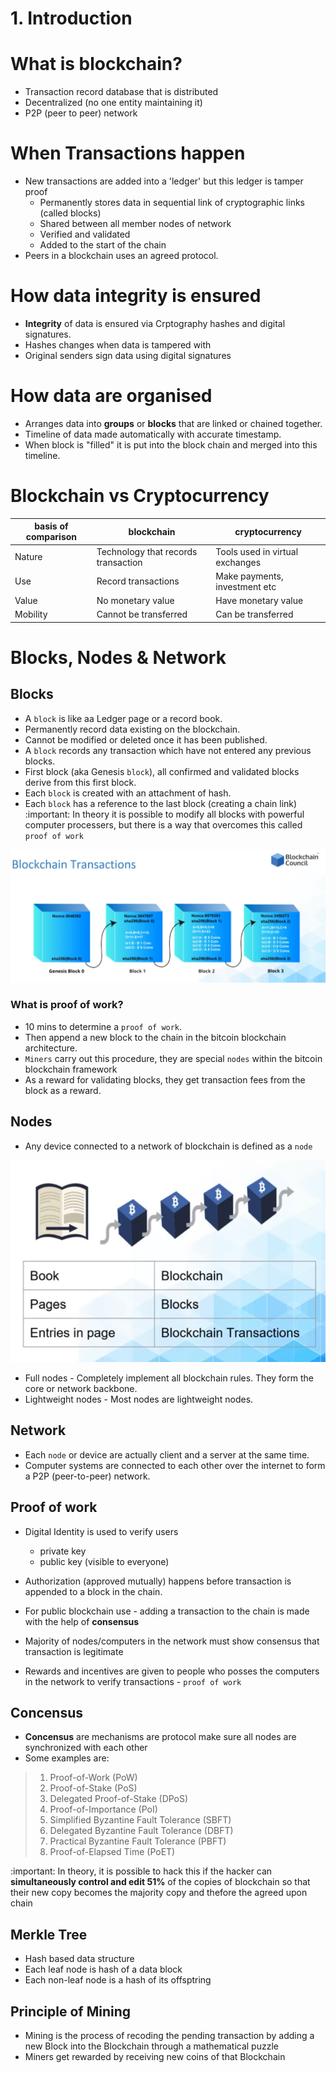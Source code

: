 # 1. Introduction
# What is blockchain?
- Transaction record database that is distributed
- Decentralized (no one entity maintaining it)
- P2P (peer to peer) network


# When Transactions happen
- New transactions are added into a 'ledger' but this ledger is tamper proof
	- Permanently stores data in sequential link of cryptographic links (called blocks)
	- Shared between all member nodes of network
	- Verified and validated
	- Added to the start of the chain
- Peers in a blockchain uses an agreed protocol.

# How data integrity is ensured
- **Integrity** of data is ensured via Crptography hashes and digital signatures.
- Hashes changes when data is tampered with
- Original senders sign data using digital signatures

# How data are organised
- Arranges data into **groups** or **blocks** that are linked or chained together.
- Timeline of data made automatically with accurate timestamp.
- When block is "filled" it is put into the block chain and merged into this timeline.


# Blockchain vs Cryptocurrency

| basis of comparison | blockchain | cryptocurrency | 
| -- | -- | -- |
| Nature | Technology that records transaction | Tools used in virtual exchanges |
| Use | Record transactions | Make payments, investment etc | 
| Value | No monetary value | Have monetary value | 
| Mobility | Cannot be transferred | Can be transferred | 


# Blocks, Nodes & Network
## Blocks 
- A `block` is like aa Ledger page or a record book. 
- Permanently record data existing on the blockchain. 
- Cannot be modified or deleted once it has been published. 
- A `block` records any transaction which have not entered any previous blocks.
- First block (aka Genesis `block`), all confirmed and validated blocks derive from this first block.
- Each `block` is created with an attachment of hash.
- Each `block` has a reference to the last block (creating a chain link)
:important: In theory it is possible to modify all blocks with powerful computer processers, but there is a way that overcomes this called `proof of work`

![](Pasted%20image%2020220416135427.png)

### What is proof of work?
- 10 mins to determine a `proof of work`.
- Then append a new block to the chain in the bitcoin blockchain architecture.
- `Miners` carry out this procedure, they are special `nodes` within the bitcoin blockchain framework
- As a reward for validating blocks, they get transaction fees from the block as a reward.

## Nodes
- Any device connected to a network of blockchain is defined as a `node`

![](Pasted%20image%2020220416093452.png)

- Full nodes - Completely implement all blockchain rules. They form the core or network backbone.
- Lightweight nodes - Most nodes are lightweight nodes.


## Network
- Each `node` or device are actually client and a server at the same time. 
- Computer systems are connected to each other over the internet to form a P2P (peer-to-peer) network.


## Proof of work
- Digital Identity is used to verify users
	- private key
	- public key (visible to everyone)

- Authorization (approved mutually) happens before transaction is appended to a block in the chain.
- For public blockchain use - adding a transaction to the chain is made with the help of **consensus**
- Majority of nodes/computers in the network must show consensus that transaction is legitimate
- Rewards and incentives are given to people who posses the computers in the network to verify transactions - `proof of work`

## Concensus
- **Concensus** are mechanisms are protocol make sure all nodes are synchronized with each other
- Some examples are:
> 1. Proof-of-Work (PoW)
> 2. Proof-of-Stake (PoS)
> 3. Delegated Proof-of-Stake (DPoS)
> 4. Proof-of-Importance (PoI)
> 5. Simplified Byzantine Fault Tolerance (SBFT)
> 6. Delegated Byzantine Fault Tolerance (DBFT)
> 7. Practical Byzantine Fault Tolerance (PBFT)
> 8. Proof-of-Elapsed Time (PoET)

:important: In theory, it is possible to hack this if the hacker can **simultaneously control and edit 51%** of the copies of blockchain so that their new copy becomes the majority copy and thefore the agreed upon chain 


## Merkle Tree
- Hash based data structure
- Each leaf node is hash of a data block
- Each non-leaf node is a hash of its offsptring


## Principle of Mining
- Mining is the process of recoding the pending transaction by adding a new Block into the Blockchain through a mathematical puzzle
- Miners get rewarded by receiving new coins of that Blockchain